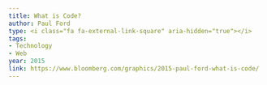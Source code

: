 ```yaml
---
title: What is Code?
author: Paul Ford
type: <i class="fa fa-external-link-square" aria-hidden="true"></i>
tags:
- Technology
- Web
year: 2015
link: https://www.bloomberg.com/graphics/2015-paul-ford-what-is-code/
---
```

